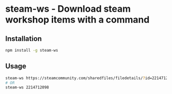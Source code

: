 # steam-ws - Download steam workshop items with a command

## Installation

```bash
npm install -g steam-ws
```

## Usage

```bash
steam-ws https://steamcommunity.com/sharedfiles/filedetails/?id=2214712098
# OR
steam-ws 2214712098
```